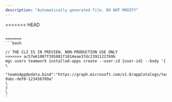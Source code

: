 ```yaml
---
description: "Automatically generated file. DO NOT MODIFY"
---
```


<<<<<<< HEAD
```cli

=======
```bash

// THE CLI IS IN PREVIEW. NON-PRODUCTION USE ONLY
>>>>>>> ac57e61007f395881f1814eae37dc23911227b9b
mgc users teamwork installed-apps create --user-id {user-id} --body '{\
   "teamsApp@odata.bind":"https://graph.microsoft.com/v1.0/appCatalogs/teamsApps/12345678-9abc-def0-123456789a"\
}\
'

```